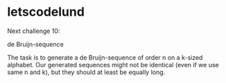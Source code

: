 # letscodelund

Next challenge 10:

de Bruijn-sequence

The task is to generate a de Bruijn-sequence of order n on a k-sized alphabet.
Our generated sequences might not be identical (even if we use same n and k), 
but they should at least be equally long. 
